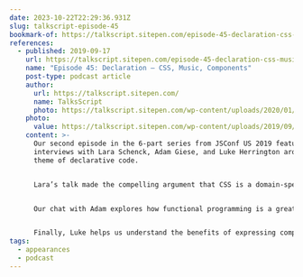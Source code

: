 ```yaml
---
date: 2023-10-22T22:29:36.931Z
slug: talkscript-episode-45
bookmark-of: https://talkscript.sitepen.com/episode-45-declaration-css-music-components/
references:
  - published: 2019-09-17
    url: https://talkscript.sitepen.com/episode-45-declaration-css-music-components/
    name: "Episode 45: Declaration – CSS, Music, Components"
    post-type: podcast article
    author:
      url: https://talkscript.sitepen.com/
      name: TalksScript
      photo: https://talkscript.sitepen.com/wp-content/uploads/2020/01/TS-Logo-1.svg
    photo:
      value: https://talkscript.sitepen.com/wp-content/uploads/2019/09/TalkScript-Ep45-blog.png
    content: >-
      Our second episode in the 6-part series from JSConf US 2019 features
      interviews with Lara Schenck, Adam Giese, and Luke Herrington around the
      theme of declarative code.


      Lara’s talk made the compelling argument that CSS is a domain-specific declarative language where its input is classes and nodes and its output is visual presentation. We talk about how refactoring should be part of your CSS workflow, how a design system is like an API for your UI, and when it’s worth naming things well.


      Our chat with Adam explores how functional programming is a great way to transform existing music using clear operations. Adam wishes that the great composers had source control so we could gain insight into their process. One of the special treats of the talk was a tool Adam used to highlight the presented code and animate through the control flow.


      Finally, Luke helps us understand the benefits of expressing components declaratively as a way of cleanly separating the tasks of UI creation and its client-side implementation—where multiple front-ends have the ability to interpret these declarations to best suit their environment.
tags:
  - appearances
  - podcast
---
```

